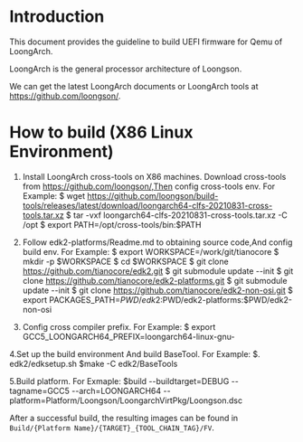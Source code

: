 # Introduction

  This document provides the guideline to build UEFI firmware for Qemu of LoongArch.

  LoongArch is the general processor architecture of Loongson.

  We can get the latest LoongArch documents or LoongArch tools at https://github.com/loongson/.

# How to build (X86 Linux Environment)

  1. Install LoongArch cross-tools on X86 machines.
    Download cross-tools from https://github.com/loongson/,Then config cross-tools env.
    For Example:
    $ wget https://github.com/loongson/build-tools/releases/latest/download/loongarch64-clfs-20210831-cross-tools.tar.xz
    $ tar -vxf loongarch64-clfs-20210831-cross-tools.tar.xz -C /opt
    $ export PATH=/opt/cross-tools/bin:$PATH

  2. Follow edk2-platforms/Readme.md to obtaining source code,And config build env.
    For Example:
    $ export WORKSPACE=/work/git/tianocore
    $ mkdir -p $WORKSPACE
    $ cd $WORKSPACE
    $ git clone https://github.com/tianocore/edk2.git
    $ git submodule update --init
    $ git clone https://github.com/tianocore/edk2-platforms.git
    $ git submodule update --init
    $ git clone https://github.com/tianocore/edk2-non-osi.git
    $ export PACKAGES_PATH=$PWD/edk2:$PWD/edk2-platforms:$PWD/edk2-non-osi

  3. Config  cross compiler prefix.
    For Example:
    $ export GCC5_LOONGARCH64_PREFIX=loongarch64-linux-gnu-

  4.Set up the build environment And  build BaseTool.
    For Example:
    $. edk2/edksetup.sh
    $make -C edk2/BaseTools

  5.Build  platform.
    For Exmaple:
    $build --buildtarget=DEBUG --tagname=GCC5 --arch=LOONGARCH64  --platform=Platform/Loongson/LoongarchVirtPkg/Loongson.dsc

  After a successful build, the resulting images can be found in `Build/{Platform Name}/{TARGET}_{TOOL_CHAIN_TAG}/FV`.

